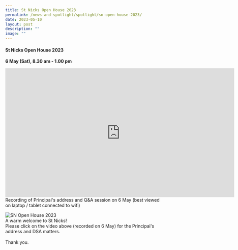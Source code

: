 ```yaml
---
title: St Nicks Open House 2023
permalink: /news-and-spotlight/spotlight/sn-open-house-2023/
date: 2023-05-10
layout: post
description: ""
image: ""
---
```

#### **St Nicks Open House 2023**
**6 May (Sat), 8.30 am - 1.00 pm**

<iframe width="720" height="405" src="https://www.youtube.com/embed/uoUTUAhDXME" title="YouTube video player" frameborder="0" allow="accelerometer; autoplay; clipboard-write; encrypted-media; gyroscope; picture-in-picture; web-share" allowfullscreen=""></iframe><br>
Recording of Principal's address and Q&amp;A session on 6 May (best viewed on laptop / tablet connected to wifi)

![SN Open House 2023](/images/Spotlight/open%20house%20poster%20final%202023.jpg)<br>
A warm welcome to St Nicks!<br> 
Please click on the video above (recorded on 6 May) for the Principal's address and DSA matters.<br><br>Thank you.